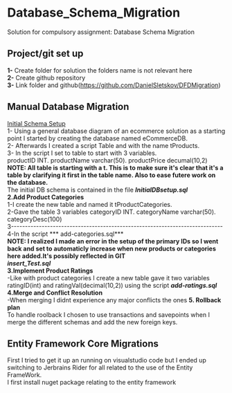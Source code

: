 # Database_Schema_Migration </br>
Solution for compulsory assignment: Database Schema Migration </br>
## Project/git set up </br>
__1-__ Create folder for solution the folders name is not relevant here </br>
__2-__ Create github repository </br>
__3-__ Link folder and github(https://github.com/DanielSletskov/DFDMigration)</br>
## Manual Database Migration</br>
<ins>Initial Schema Setup</ins> </br>
1- Using a general database diagram of an ecommerce solution as a starting point I started by creating the database named eCommerceDB.</br>
2- Afterwards I created a script Table and with the name tProducts. </br>
3- In the script I set to table to start with 3 variables. </br>
productID INT. productName varchar(50). productPrice decumal(10,2) </br>
**NOTE: All table is starting with a t. This is to make sure it's clear that it's a table by clarifying it first in the table name. Also to ease futere work on the database.** </br>
The initial DB schema is contained in the file ***InitialDBsetup.sql*** </br>
__2.Add Product Categories__ </br>
1-I create the new table and named it tProductCategories. </br>
2-Gave the table 3 variables categoryID INT. categoryName varchar(50). categoryDesc(100) </br>
3---------------------------------------------------------------------------- </br>
4-In the script *** add-categories.sql*** </br> 
**NOTE: I realized I made an error in the setup of the primary IDs so I went back and set to automaticly increase when new products or categories here added.It's possibly reflected in GIT** </br>
***insert_Test.sql*** </br>
__3.Implement Product Ratings__</br>
-Like with product categories I create a new table gave it two variables ratingID(int) and ratingVal(decimal(10,2)) using the script ***add-ratings.sql***</br>
__4.Merge and Conflict Resolution__</br>
-When merging I didnt experience any major conflicts the ones 
__5. Rollback plan__</br>
To handle roolback I chosen to use transactions and savepoints when I merge the different schemas and add the new foreign keys. </br>


## Entity Framework Core Migrations</br>

First I tried to get it up an running on visualstudio code but I ended up switching to Jerbrains Rider for all related to the use of the Entity FrameWork. </br>
I first install nuget package relating to the entity framework </br>
